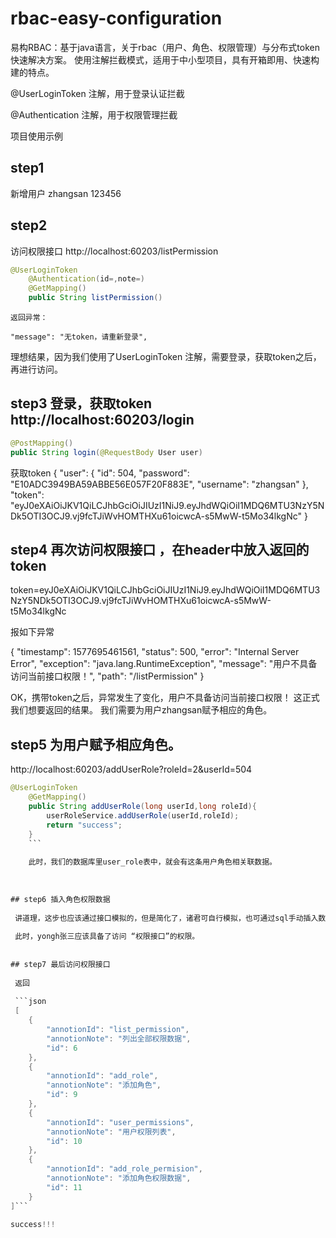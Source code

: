 # rbac-easy-configuration
易构RBAC：基于java语言，关于rbac（用户、角色、权限管理）与分布式token快速解决方案。
使用注解拦截模式，适用于中小型项目，具有开箱即用、快速构建的特点。

@UserLoginToken  注解，用于登录认证拦截

@Authentication  注解，用于权限管理拦截

项目使用示例

## step1
新增用户
zhangsan 123456

## step2
访问权限接口  http://localhost:60203/listPermission


```java
@UserLoginToken
    @Authentication(id=,note=)
    @GetMapping()
    public String listPermission()
```

    返回异常：

    "message": "无token，请重新登录",

理想结果，因为我们使用了UserLoginToken 注解，需要登录，获取token之后，再进行访问。


## step3 登录，获取token  http://localhost:60203/login

```java
@PostMapping()
public String login(@RequestBody User user)
```

获取token 
{
    "user": {
        "id": 504,
        "password": "E10ADC3949BA59ABBE56E057F20F883E",
        "username": "zhangsan"
    },
    "token": "eyJ0eXAiOiJKV1QiLCJhbGciOiJIUzI1NiJ9.eyJhdWQiOiI1MDQ6MTU3NzY5NDk5OTI3OCJ9.vj9fcTJiWvHOMTHXu61oicwcA-s5MwW-t5Mo34lkgNc"
}


## step4 再次访问权限接口 ，在header中放入返回的token

token=eyJ0eXAiOiJKV1QiLCJhbGciOiJIUzI1NiJ9.eyJhdWQiOiI1MDQ6MTU3NzY5NDk5OTI3OCJ9.vj9fcTJiWvHOMTHXu61oicwcA-s5MwW-t5Mo34lkgNc

报如下异常

{
    "timestamp": 1577695461561,
    "status": 500,
    "error": "Internal Server Error",
    "exception": "java.lang.RuntimeException",
    "message": "用户不具备访问当前接口权限！",
    "path": "/listPermission"
}

OK，携带token之后，异常发生了变化，用户不具备访问当前接口权限！ 这正式我们想要返回的结果。 我们需要为用户zhangsan赋予相应的角色。


## step5 为用户赋予相应角色。 

http://localhost:60203/addUserRole?roleId=2&userId=504


```java
@UserLoginToken
    @GetMapping()
    public String addUserRole(long userId,long roleId){
        userRoleService.addUserRole(userId,roleId);
        return "success";
    }
    ```
    
    此时，我们的数据库里user_role表中，就会有这条用户角色相关联数据。
    
    
    
## step6 插入角色权限数据
 
 讲道理，这步也应该通过接口模拟的，但是简化了，诸君可自行模拟，也可通过sql手动插入数据。
 
 此时，yongh张三应该具备了访问 “权限接口”的权限。
 
 
## step7 最后访问权限接口
 
 返回
 
 ```json
 [
    {
        "annotionId": "list_permission",
        "annotionNote": "列出全部权限数据",
        "id": 6
    },
    {
        "annotionId": "add_role",
        "annotionNote": "添加角色",
        "id": 9
    },
    {
        "annotionId": "user_permissions",
        "annotionNote": "用户权限列表",
        "id": 10
    },
    {
        "annotionId": "add_role_permision",
        "annotionNote": "添加角色权限数据",
        "id": 11
    }
]```

success!!!

    
    
    
